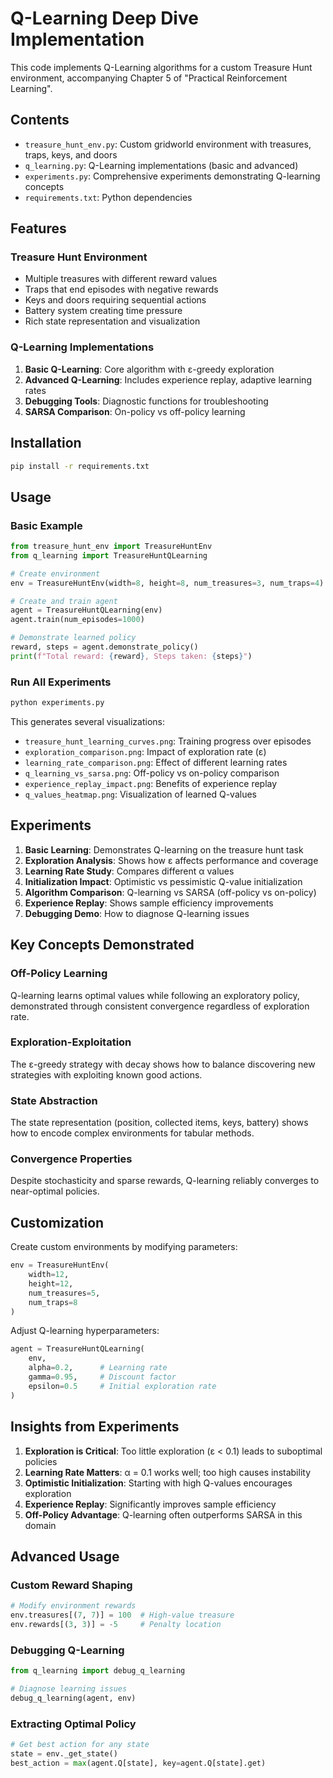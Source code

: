 # Q-Learning Deep Dive Implementation

This code implements Q-Learning algorithms for a custom Treasure Hunt environment, accompanying Chapter 5 of "Practical Reinforcement Learning".

## Contents

- `treasure_hunt_env.py`: Custom gridworld environment with treasures, traps, keys, and doors
- `q_learning.py`: Q-Learning implementations (basic and advanced)
- `experiments.py`: Comprehensive experiments demonstrating Q-learning concepts
- `requirements.txt`: Python dependencies

## Features

### Treasure Hunt Environment
- Multiple treasures with different reward values
- Traps that end episodes with negative rewards
- Keys and doors requiring sequential actions
- Battery system creating time pressure
- Rich state representation and visualization

### Q-Learning Implementations
1. **Basic Q-Learning**: Core algorithm with ε-greedy exploration
2. **Advanced Q-Learning**: Includes experience replay, adaptive learning rates
3. **Debugging Tools**: Diagnostic functions for troubleshooting
4. **SARSA Comparison**: On-policy vs off-policy learning

## Installation

```bash
pip install -r requirements.txt
```

## Usage

### Basic Example

```python
from treasure_hunt_env import TreasureHuntEnv
from q_learning import TreasureHuntQLearning

# Create environment
env = TreasureHuntEnv(width=8, height=8, num_treasures=3, num_traps=4)

# Create and train agent
agent = TreasureHuntQLearning(env)
agent.train(num_episodes=1000)

# Demonstrate learned policy
reward, steps = agent.demonstrate_policy()
print(f"Total reward: {reward}, Steps taken: {steps}")
```

### Run All Experiments

```bash
python experiments.py
```

This generates several visualizations:
- `treasure_hunt_learning_curves.png`: Training progress over episodes
- `exploration_comparison.png`: Impact of exploration rate (ε)
- `learning_rate_comparison.png`: Effect of different learning rates
- `q_learning_vs_sarsa.png`: Off-policy vs on-policy comparison
- `experience_replay_impact.png`: Benefits of experience replay
- `q_values_heatmap.png`: Visualization of learned Q-values

## Experiments

1. **Basic Learning**: Demonstrates Q-learning on the treasure hunt task
2. **Exploration Analysis**: Shows how ε affects performance and coverage
3. **Learning Rate Study**: Compares different α values
4. **Initialization Impact**: Optimistic vs pessimistic Q-value initialization
5. **Algorithm Comparison**: Q-learning vs SARSA (off-policy vs on-policy)
6. **Experience Replay**: Shows sample efficiency improvements
7. **Debugging Demo**: How to diagnose Q-learning issues

## Key Concepts Demonstrated

### Off-Policy Learning
Q-learning learns optimal values while following an exploratory policy, demonstrated through consistent convergence regardless of exploration rate.

### Exploration-Exploitation
The ε-greedy strategy with decay shows how to balance discovering new strategies with exploiting known good actions.

### State Abstraction
The state representation (position, collected items, keys, battery) shows how to encode complex environments for tabular methods.

### Convergence Properties
Despite stochasticity and sparse rewards, Q-learning reliably converges to near-optimal policies.

## Customization

Create custom environments by modifying parameters:

```python
env = TreasureHuntEnv(
    width=12,
    height=12,
    num_treasures=5,
    num_traps=8
)
```

Adjust Q-learning hyperparameters:

```python
agent = TreasureHuntQLearning(
    env,
    alpha=0.2,      # Learning rate
    gamma=0.95,     # Discount factor
    epsilon=0.5     # Initial exploration rate
)
```

## Insights from Experiments

1. **Exploration is Critical**: Too little exploration (ε < 0.1) leads to suboptimal policies
2. **Learning Rate Matters**: α = 0.1 works well; too high causes instability
3. **Optimistic Initialization**: Starting with high Q-values encourages exploration
4. **Experience Replay**: Significantly improves sample efficiency
5. **Off-Policy Advantage**: Q-learning often outperforms SARSA in this domain

## Advanced Usage

### Custom Reward Shaping

```python
# Modify environment rewards
env.treasures[(7, 7)] = 100  # High-value treasure
env.rewards[(3, 3)] = -5     # Penalty location
```

### Debugging Q-Learning

```python
from q_learning import debug_q_learning

# Diagnose learning issues
debug_q_learning(agent, env)
```

### Extracting Optimal Policy

```python
# Get best action for any state
state = env._get_state()
best_action = max(agent.Q[state], key=agent.Q[state].get)
```